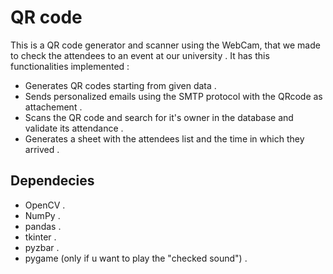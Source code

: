 # QR code
This is a QR code generator and scanner using the WebCam, that we made to check the attendees to an event at our university .
It has this functionalities implemented : 
- Generates QR codes starting from given data .
- Sends personalized emails using the SMTP protocol with the QRcode as attachement .
- Scans the QR  code and search for it's owner in the database and validate its attendance . 
- Generates a sheet with the attendees list and the time in which they arrived .



## Dependecies 
- OpenCV . 
- NumPy .
- pandas .
- tkinter .
- pyzbar .
- pygame (only if u want to play the "checked sound") .
